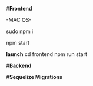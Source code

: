 #**Frontend**

-MAC OS-

sudo npm i

npm start

**launch**
cd frontend
npm run start

#**Backend**



#**Sequelize Migrations**
